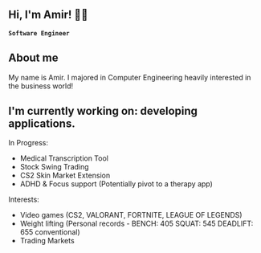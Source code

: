 ## Hi, I'm Amir! 🤴🏻

**` Software Engineer `**

##  About me 
My name is Amir. I majored in Computer Engineering heavily interested in the business world!


## I'm currently working on: developing applications.

In Progress:
- Medical Transcription Tool
- Stock Swing Trading
- CS2 Skin Market Extension
- ADHD & Focus support (Potentially pivot to a therapy app)

Interests: 
- Video games (CS2, VALORANT, FORTNITE, LEAGUE OF LEGENDS)
- Weight lifting (Personal records - BENCH: 405 SQUAT: 545 DEADLIFT: 655 conventional) 
- Trading Markets
